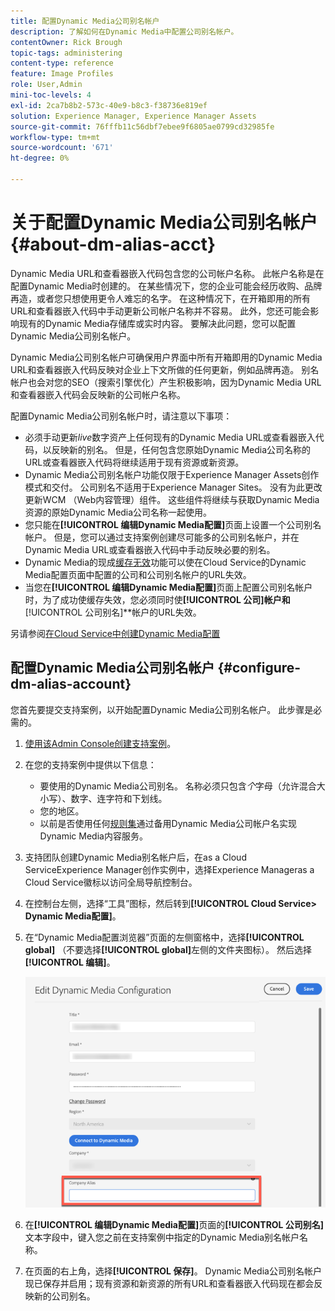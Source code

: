 ```yaml
---
title: 配置Dynamic Media公司别名帐户
description: 了解如何在Dynamic Media中配置公司别名帐户。
contentOwner: Rick Brough
topic-tags: administering
content-type: reference
feature: Image Profiles
role: User,Admin
mini-toc-levels: 4
exl-id: 2ca7b8b2-573c-40e9-b8c3-f38736e819ef
solution: Experience Manager, Experience Manager Assets
source-git-commit: 76fffb11c56dbf7ebee9f6805ae0799cd32985fe
workflow-type: tm+mt
source-wordcount: '671'
ht-degree: 0%

---
```


<!-- hide: yes
hidefromtoc: yes -->

# 关于配置Dynamic Media公司别名帐户 {#about-dm-alias-acct}

Dynamic Media URL和查看器嵌入代码包含您的公司帐户名称。 此帐户名称是在配置Dynamic Media时创建的。 在某些情况下，您的企业可能会经历收购、品牌再造，或者您只想使用更令人难忘的名字。 在这种情况下，在开箱即用的所有URL和查看器嵌入代码中手动更新公司帐户名称并不容易。 此外，您还可能会影响现有的Dynamic Media存储库或实时内容。 要解决此问题，您可以配置Dynamic Media公司别名帐户。

Dynamic Media公司别名帐户可确保用户界面中所有开箱即用的Dynamic Media URL和查看器嵌入代码反映对企业上下文所做的任何更新，例如品牌再造。 别名帐户也会对您的SEO（搜索引擎优化）产生积极影响，因为Dynamic Media URL和查看器嵌入代码会反映新的公司帐户名称。

配置Dynamic Media公司别名帐户时，请注意以下事项：

* 必须手动更新&#x200B;*live*&#x200B;数字资产上任何现有的Dynamic Media URL或查看器嵌入代码，以反映新的别名。 但是，任何包含您原始Dynamic Media公司名称的URL或查看器嵌入代码将继续适用于现有资源或新资源。
* Dynamic Media公司别名帐户功能仅限于Experience Manager Assets创作模式和交付。 公司别名不适用于Experience Manager Sites。 没有为此更改更新WCM （Web内容管理）组件。 这些组件将继续与获取Dynamic Media资源的原始Dynamic Media公司名称一起使用。
* 您只能在&#x200B;**[!UICONTROL 编辑Dynamic Media配置]**&#x200B;页面上设置一个公司别名帐户。 但是，您可以通过支持案例创建尽可能多的公司别名帐户，并在Dynamic Media URL或查看器嵌入代码中手动反映必要的别名。
* Dynamic Media的现成[缓存无效](/help/assets/invalidate-cdn-cache-dynamic-media.md)功能可以使在Cloud Service的Dynamic Media配置页面中配置的公司和公司别名帐户的URL失效。
* 当您在&#x200B;**[!UICONTROL 编辑Dynamic Media配置]**&#x200B;页面上配置公司别名帐户时，为了成功使缓存失效，您必须同时使&#x200B;**&#x200B; **&#x200B;[!UICONTROL 公司]&#x200B;**&#x200B;帐户和&#x200B;**&#x200B;[!UICONTROL 公司别名]**&#x200B;帐户的URL失效。

另请参阅[在Cloud Service中创建Dynamic Media配置](/help/assets/config-dms7.md#configuring-dynamic-media-cloud-services)

## 配置Dynamic Media公司别名帐户 {#configure-dm-alias-account}

您首先要提交支持案例，以开始配置Dynamic Media公司别名帐户。 此步骤是必需的。

1. [使用该Admin Console创建支持案例](https://helpx.adobe.com/cn/enterprise/using/support-for-experience-cloud.html)。
1. 在您的支持案例中提供以下信息：

   * 要使用的Dynamic Media公司别名。 名称必须只包含&#x200B;*个*&#x200B;字母（允许混合大小写）、数字、连字符和下划线。
   * 您的地区。
   * 以前是否使用任何[规则集](/help/assets/using-rulesets-to-transform-urls.md)通过备用Dynamic Media公司帐户名实现Dynamic Media内容服务。

1. 支持团队创建Dynamic Media别名帐户后，在as a Cloud ServiceExperience Manager创作实例中，选择Experience Manageras a Cloud Service徽标以访问全局导航控制台。
1. 在控制台左侧，选择“工具”图标，然后转到&#x200B;**[!UICONTROL Cloud Service> Dynamic Media配置]**。
1. 在“Dynamic Media配置浏览器”页面的左侧窗格中，选择&#x200B;**[!UICONTROL global]** （不要选择&#x200B;**[!UICONTROL global]**&#x200B;左侧的文件夹图标）。 然后选择&#x200B;**[!UICONTROL 编辑]**。

   ![Dynamic Media公司别名文本字段](/help/assets/assets-dm/dm-company-alias.png)

1. 在&#x200B;**[!UICONTROL 编辑Dynamic Media配置]**&#x200B;页面的&#x200B;**[!UICONTROL 公司别名]**&#x200B;文本字段中，键入您之前在支持案例中指定的Dynamic Media别名帐户名称。
1. 在页面的右上角，选择&#x200B;**[!UICONTROL 保存]**。
Dynamic Media公司别名帐户现已保存并启用；现有资源和新资源的所有URL和查看器嵌入代码现在都会反映新的公司别名。

